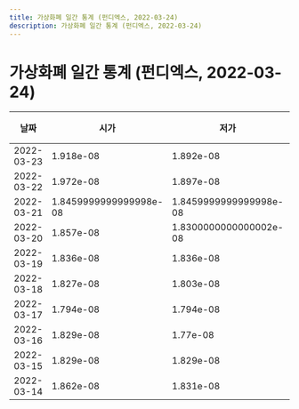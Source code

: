 ```yaml
---
title: 가상화폐 일간 통계 (펀디엑스, 2022-03-24)
description: 가상화폐 일간 통계 (펀디엑스, 2022-03-24)
---
```



가상화폐 일간 통계 (펀디엑스, 2022-03-24)
===

|날짜|시가|저가|고가|종가|비고|
|--|--|--|--|--|--|
|2022-03-23|1.918e-08|1.892e-08|1.92e-08|1.92e-08|    |
|2022-03-22|1.972e-08|1.897e-08|1.972e-08|1.942e-08|    |
|2022-03-21|1.8459999999999998e-08|1.8459999999999998e-08|2.4e-08|1.9749999999999998e-08|    |
|2022-03-20|1.857e-08|1.8300000000000002e-08|1.876e-08|1.831e-08|    |
|2022-03-19|1.836e-08|1.836e-08|1.838e-08|1.838e-08|    |
|2022-03-18|1.827e-08|1.803e-08|1.84e-08|1.817e-08|    |
|2022-03-17|1.794e-08|1.794e-08|1.827e-08|1.827e-08|    |
|2022-03-16|1.829e-08|1.77e-08|1.855e-08|1.829e-08|    |
|2022-03-15|1.829e-08|1.829e-08|1.855e-08|1.831e-08|    |
|2022-03-14|1.862e-08|1.831e-08|1.8899999999999997e-08|1.836e-08|    |
